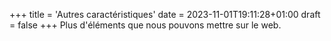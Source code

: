 +++
title = 'Autres caractéristiques'
date = 2023-11-01T19:11:28+01:00
draft = false
+++
Plus d'éléments que nous pouvons mettre sur le web.